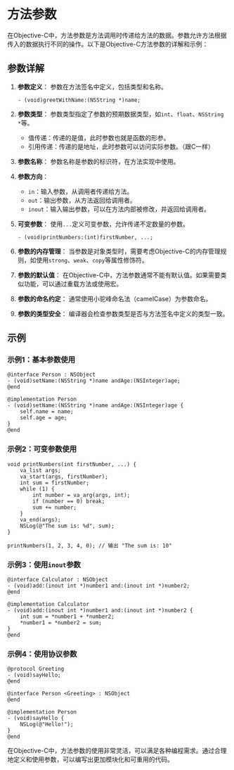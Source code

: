 # 方法参数

在Objective-C中，方法参数是方法调用时传递给方法的数据。参数允许方法根据传入的数据执行不同的操作。以下是Objective-C方法参数的详解和示例：

## 参数详解

1. **参数定义**：
   参数在方法签名中定义，包括类型和名称。

   ```objc
   - (void)greetWithName:(NSString *)name;
   ```

2. **参数类型**：
   参数类型指定了参数的预期数据类型，如`int`、`float`、`NSString *`等。
   - 值传递：传递的是值，此时参数也就是函数的形参。
   - 引用传递：传递的是地址，此时参数可以访问实际参数。（跟C一样）

3. **参数名称**：
   参数名称是参数的标识符，在方法实现中使用。

4. **参数方向**：
   - `in`：输入参数，从调用者传递给方法。
   - `out`：输出参数，从方法返回给调用者。
   - `inout`：输入输出参数，可以在方法内部被修改，并返回给调用者。

5. **可变参数**：
   使用`...`定义可变参数，允许传递不定数量的参数。

   ```objc
   - (void)printNumbers:(int)firstNumber, ...;
   ```

6. **参数的内存管理**：
   当参数是对象类型时，需要考虑Objective-C的内存管理规则，如使用`strong`、`weak`、`copy`等属性修饰符。

7. **参数的默认值**：
   在Objective-C中，方法参数通常不能有默认值。如果需要类似功能，可以通过重载方法或使用宏。

8. **参数的命名约定**：
   通常使用小驼峰命名法（camelCase）为参数命名。

9. **参数的类型安全**：
   编译器会检查参数类型是否与方法签名中定义的类型一致。

## 示例

### 示例1：基本参数使用

```objc
@interface Person : NSObject
- (void)setName:(NSString *)name andAge:(NSInteger)age;
@end

@implementation Person
- (void)setName:(NSString *)name andAge:(NSInteger)age {
    self.name = name;
    self.age = age;
}
@end
```

### 示例2：可变参数使用

```objc
void printNumbers(int firstNumber, ...) {
    va_list args;
    va_start(args, firstNumber);
    int sum = firstNumber;
    while (1) {
        int number = va_arg(args, int);
        if (number == 0) break;
        sum += number;
    }
    va_end(args);
    NSLog(@"The sum is: %d", sum);
}

printNumbers(1, 2, 3, 4, 0); // 输出 "The sum is: 10"
```

### 示例3：使用`inout`参数

```objc
@interface Calculator : NSObject
- (void)add:(inout int *)number1 and:(inout int *)number2;
@end

@implementation Calculator
- (void)add:(inout int *)number1 and:(inout int *)number2 {
    int sum = *number1 + *number2;
    *number1 = *number2 = sum;
}
@end
```

### 示例4：使用协议参数

```objc
@protocol Greeting
- (void)sayHello;
@end

@interface Person <Greeting> : NSObject
@end

@implementation Person
- (void)sayHello {
    NSLog(@"Hello!");
}
@end
```

在Objective-C中，方法参数的使用非常灵活，可以满足各种编程需求。通过合理地定义和使用参数，可以编写出更加模块化和可重用的代码。
